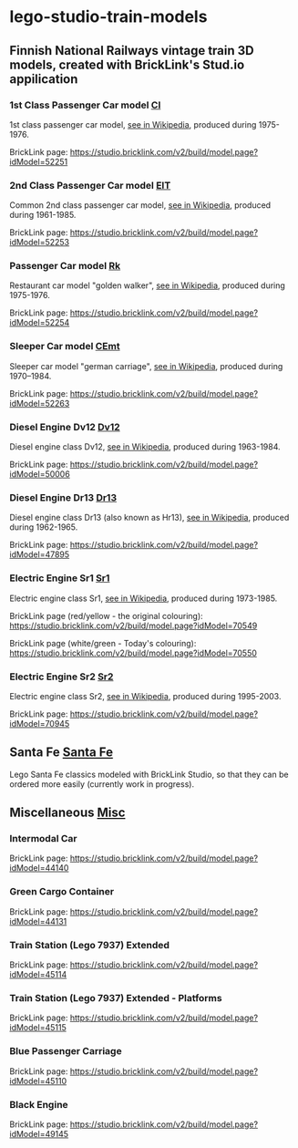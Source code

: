 # lego-studio-train-models

## Finnish National Railways vintage train 3D models, created with BrickLink's Stud.io appilication

### 1st Class Passenger Car model [CI](CI/)

1st class passenger car model, [see in Wikipedia](https://fi.wikipedia.org/wiki/Siniset_vaunut#CI), produced during 1975-1976.

BrickLink page: https://studio.bricklink.com/v2/build/model.page?idModel=52251

### 2nd Class Passenger Car model [EIT](EIT/)

Common 2nd class passenger car model, [see in Wikipedia](https://fi.wikipedia.org/wiki/Eit,_Eip,_Ep_ja_Ein), produced during 1961-1985.

BrickLink page: https://studio.bricklink.com/v2/build/model.page?idModel=52253

### Passenger Car model [Rk](Rk/)

Restaurant car model "golden walker", [see in Wikipedia](https://fi.wikipedia.org/wiki/Siniset_vaunut), produced during 1975-1976.

BrickLink page: https://studio.bricklink.com/v2/build/model.page?idModel=52254

### Sleeper Car model [CEmt](CEmt/)

Sleeper car model "german carriage", [see in Wikipedia](https://fi.wikipedia.org/wiki/Siniset_vaunut#CEmt), produced during 1970–1984.

BrickLink page: https://studio.bricklink.com/v2/build/model.page?idModel=52263

### Diesel Engine Dv12 [Dv12](Dv12)

Diesel engine class Dv12, [see in Wikipedia](https://fi.wikipedia.org/wiki/Dv12), produced during 1963-1984.

BrickLink page: https://studio.bricklink.com/v2/build/model.page?idModel=50006

### Diesel Engine Dr13 [Dr13](Dr13)

Diesel engine class Dr13 (also known as Hr13), [see in Wikipedia](https://fi.wikipedia.org/wiki/Dr13), produced during 1962-1965.

BrickLink page: https://studio.bricklink.com/v2/build/model.page?idModel=47895

### Electric Engine Sr1 [Sr1](Sr1)

Electric engine class Sr1, [see in Wikipedia](https://en.wikipedia.org/wiki/VR_Class_Sr1), produced during 1973-1985.

BrickLink page (red/yellow - the original colouring): https://studio.bricklink.com/v2/build/model.page?idModel=70549

BrickLink page (white/green - Today's colouring): https://studio.bricklink.com/v2/build/model.page?idModel=70550

### Electric Engine Sr2 [Sr2](Sr2)

Electric engine class Sr2, [see in Wikipedia](https://en.wikipedia.org/wiki/VR_Class_Sr2), produced during 1995-2003.

BrickLink page: https://studio.bricklink.com/v2/build/model.page?idModel=70945

## Santa Fe [Santa Fe](Santa%20Fe/)

Lego Santa Fe classics modeled with BrickLink Studio, so that they can be ordered more easily (currently work in progress).

## Miscellaneous [Misc](Misc/)

### Intermodal Car

BrickLink page: https://studio.bricklink.com/v2/build/model.page?idModel=44140

### Green Cargo Container

BrickLink page: https://studio.bricklink.com/v2/build/model.page?idModel=44131

### Train Station (Lego 7937) Extended

BrickLink page: https://studio.bricklink.com/v2/build/model.page?idModel=45114

### Train Station (Lego 7937) Extended - Platforms

BrickLink page: https://studio.bricklink.com/v2/build/model.page?idModel=45115

### Blue Passenger Carriage

BrickLink page: https://studio.bricklink.com/v2/build/model.page?idModel=45110

### Black Engine

BrickLink page: https://studio.bricklink.com/v2/build/model.page?idModel=49145

